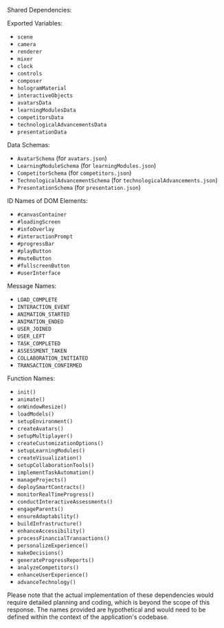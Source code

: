 Shared Dependencies:

Exported Variables:
- `scene`
- `camera`
- `renderer`
- `mixer`
- `clock`
- `controls`
- `composer`
- `hologramMaterial`
- `interactiveObjects`
- `avatarsData`
- `learningModulesData`
- `competitorsData`
- `technologicalAdvancementsData`
- `presentationData`

Data Schemas:
- `AvatarSchema` (for `avatars.json`)
- `LearningModuleSchema` (for `learningModules.json`)
- `CompetitorSchema` (for `competitors.json`)
- `TechnologicalAdvancementSchema` (for `technologicalAdvancements.json`)
- `PresentationSchema` (for `presentation.json`)

ID Names of DOM Elements:
- `#canvasContainer`
- `#loadingScreen`
- `#infoOverlay`
- `#interactionPrompt`
- `#progressBar`
- `#playButton`
- `#muteButton`
- `#fullscreenButton`
- `#userInterface`

Message Names:
- `LOAD_COMPLETE`
- `INTERACTION_EVENT`
- `ANIMATION_STARTED`
- `ANIMATION_ENDED`
- `USER_JOINED`
- `USER_LEFT`
- `TASK_COMPLETED`
- `ASSESSMENT_TAKEN`
- `COLLABORATION_INITIATED`
- `TRANSACTION_CONFIRMED`

Function Names:
- `init()`
- `animate()`
- `onWindowResize()`
- `loadModels()`
- `setupEnvironment()`
- `createAvatars()`
- `setupMultiplayer()`
- `createCustomizationOptions()`
- `setupLearningModules()`
- `createVisualization()`
- `setupCollaborationTools()`
- `implementTaskAutomation()`
- `manageProjects()`
- `deploySmartContracts()`
- `monitorRealTimeProgress()`
- `conductInteractiveAssessments()`
- `engageParents()`
- `ensureAdaptability()`
- `buildInfrastructure()`
- `enhanceAccessibility()`
- `processFinancialTransactions()`
- `personalizeExperience()`
- `makeDecisions()`
- `generateProgressReports()`
- `analyzeCompetitors()`
- `enhanceUserExperience()`
- `advanceTechnology()`

Please note that the actual implementation of these dependencies would require detailed planning and coding, which is beyond the scope of this response. The names provided are hypothetical and would need to be defined within the context of the application's codebase.